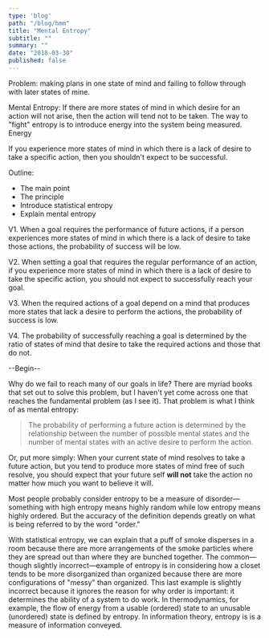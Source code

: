 ```yaml
---
type: 'blog'
path: "/blog/hmm"
title: "Mental Entropy"
subtitle: ""
summary: ""
date: "2018-03-30"
published: false
---
```

Problem: making plans in one state of mind and failing to follow through with later states of mine.

Mental Entropy: If there are more states of mind in which desire for an action will not arise, then the action will tend not to be taken. The way to "fight" entropy is to introduce energy into the system being measured. Energy

If you experience more states of mind in which there is a lack of desire to take a specific action, then you shouldn't expect to be successful.

Outline:
- The main point
- The principle
- Introduce statistical entropy
- Explain mental entropy

V1.
When a goal requires the performance of future actions, if a person experiences more states of mind in which there is a lack of desire to take those actions, the probability of success will be low.

V2.
When setting a goal that requires the regular performance of an action, if you experience more states of mind in which there is a lack of desire to take the specific action, you should not expect to successfully reach your goal.

V3.
When the required actions of a goal depend on a mind that produces more states that lack a desire to perform the actions, the probability of success is low.

V4.
The probability of successfully reaching a goal is determined by the ratio of states of mind that desire to take the required actions and those that do not.

--Begin--

Why do we fail to reach many of our goals in life? There are myriad books that set out to solve this problem, but I haven't yet come across one that reaches the fundamental problem (as I see it). That problem is what I think of as mental entropy:

> The probability of performing a future action is determined by the relationship between the number of possible mental states and the number of mental states with an active desire to perform the action.  

Or, put more simply:
When your current state of mind resolves to take a future action, but you tend to produce more states of mind free of such resolve, you should expect that your future self **will not** take the action no matter how much you want to believe it will.


Most people probably consider entropy to be a measure of disorder—something with high entropy means highly random while low entropy means highly ordered. But the accuracy of the definition depends greatly on what is being referred to by the word "order."


 With statistical entropy, we can explain that a puff of smoke disperses in a room because there are more arrangements of the smoke particles where they are spread out than where they are bunched together. The common—though slightly incorrect—example of entropy is in considering how a closet tends to be more disorganized than organized because there are more configurations of "messy" than organized. This last example is slightly incorrect because it ignores the reason for why order is important: it determines the ability of a system to do work. In thermodynamics, for example, the flow of energy from a usable (ordered) state to an unusable (unordered) state is defined by entropy. In information theory, entropy is is a measure of information conveyed. 
